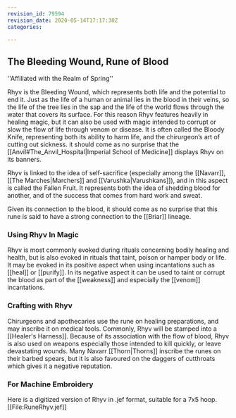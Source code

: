 ```yaml
---
revision_id: 79594
revision_date: 2020-05-14T17:17:30Z
categories:

---
```



## The Bleeding Wound, Rune of Blood
''Affiliated with the Realm of Spring''

Rhyv is the Bleeding Wound, which represents both life and the potential to end it. Just as the life of a human or animal lies in the blood in their veins, so the life of the tree lies in the sap and the life of the world flows through the water that covers its surface. For this reason Rhyv features heavily in healing magic, but it can also be used with magic intended to corrupt or slow the flow of life through venom or disease. It is often called the Bloody Knife, representing both its ability to harm life, and the chirurgeon’s art of cutting out sickness. it should come as no surprise that the [[Anvil#The_Anvil_Hospital|Imperial School of Medicine]] displays Rhyv on its banners.

Rhyv is linked to the idea of self-sacrifice (especially among the [[Navarr]], [[The Marches|Marchers]] and [[Varushka|Varushkans]]), and in this aspect is called the Fallen Fruit. It represents both the idea of shedding blood for another, and of the success that comes from hard work and sweat. 

Given its connection to the blood, it should come as no surprise that this rune is said to have a strong connection to the [[Briar]] lineage.

### Using Rhyv In Magic
Rhyv is most commonly evoked during rituals concerning bodily healing and health, but is also evoked in rituals that taint, poison or hamper body or life. It may be evoked in its positive aspect when using incantations such as [[heal]] or [[purify]]. In its negative aspect it can be used to taint or corrupt the blood as part of the [[weakness]] and especially the [[venom]] incantations.

### Crafting with Rhyv
Chirurgeons and apothecaries use the rune on healing preparations, and may inscribe it on medical tools. Commonly, Rhyv will be stamped into a [[Healer's Harness]]. Because of its association with the flow of blood, Rhyv is also used on weapons especially those intended to kill quickly, or leave devastating wounds. Many Navarr [[Thorn|Thorns]] inscribe the runes on their barbed spears, but it is also favoured on the daggers of cutthroats which gives it a negative reputation.

### For Machine Embroidery
Here is a digitized version of Rhyv in .jef format, suitable for a 7x5 hoop. 
[[File:RuneRhyv.jef]]

